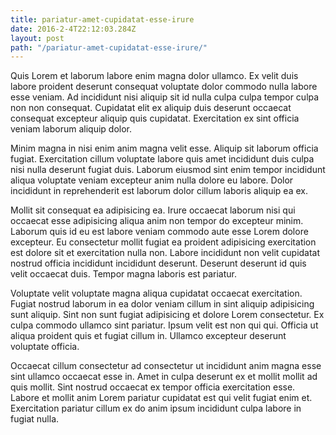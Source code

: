 ```yaml
---
title: pariatur-amet-cupidatat-esse-irure
date: 2016-2-4T22:12:03.284Z
layout: post
path: "/pariatur-amet-cupidatat-esse-irure/"
---
```


Quis Lorem et laborum labore enim magna dolor ullamco. Ex velit duis labore proident deserunt consequat voluptate dolor commodo nulla labore esse veniam. Ad incididunt nisi aliquip sit id nulla culpa culpa tempor culpa non non consequat. Cupidatat elit ex aliquip duis deserunt occaecat consequat excepteur aliquip quis cupidatat. Exercitation ex sint officia veniam laborum aliquip dolor.

Minim magna in nisi enim anim magna velit esse. Aliquip sit laborum officia fugiat. Exercitation cillum voluptate labore quis amet incididunt duis culpa nisi nulla deserunt fugiat duis. Laborum eiusmod sint enim tempor incididunt aliqua voluptate veniam excepteur anim nulla dolore eu labore. Dolor incididunt in reprehenderit est laborum dolor cillum laboris aliquip ea ex.

Mollit sit consequat ea adipisicing ea. Irure occaecat laborum nisi qui occaecat esse adipisicing aliqua anim non tempor do excepteur minim. Laborum quis id eu est labore veniam commodo aute esse Lorem dolore excepteur. Eu consectetur mollit fugiat ea proident adipisicing exercitation est dolore sit et exercitation nulla non. Labore incididunt non velit cupidatat nostrud officia incididunt incididunt deserunt. Deserunt deserunt id quis velit occaecat duis. Tempor magna laboris est pariatur.

Voluptate velit voluptate magna aliqua cupidatat occaecat exercitation. Fugiat nostrud laborum in ea dolor veniam cillum in sint aliquip adipisicing sunt aliquip. Sint non sunt fugiat adipisicing et dolore Lorem consectetur. Ex culpa commodo ullamco sint pariatur. Ipsum velit est non qui qui. Officia ut aliqua proident quis et fugiat cillum in. Ullamco excepteur deserunt voluptate officia.

Occaecat cillum consectetur ad consectetur ut incididunt anim magna esse sint ullamco occaecat esse in. Amet in culpa deserunt ex et mollit mollit ad quis mollit. Sint nostrud occaecat ex tempor officia exercitation esse. Labore et mollit anim Lorem pariatur cupidatat est qui velit fugiat enim et. Exercitation pariatur cillum ex do anim ipsum incididunt culpa labore in fugiat nulla.